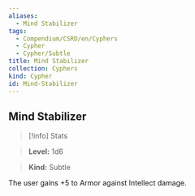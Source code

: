 ```yaml
---
aliases:
  - Mind Stabilizer
tags:
  - Compendium/CSRD/en/Cyphers
  - Cypher
  - Cypher/Subtle
title: Mind Stabilizer
collection: Cyphers
kind: Cypher
id: Mind-Stabilizer
---
```

## Mind Stabilizer    
>[!info] Stats    
> **Level:** 1d6    
> **Kind:** Subtle  
    
The user gains +5 to Armor against Intellect damage.
